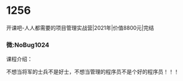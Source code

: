 # 1256
开课吧-人人都需要的项目管理实战营|2021年|价值8800元|完结
### 微:NoBug1024 


课程介绍：

不想当将军的士兵不是好士，不想当管理的程序员不是个好的程序员！！！

